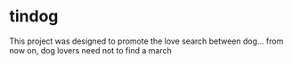 # tindog
This project was designed to promote the love search between dog... from now on, dog lovers need not to find a march


